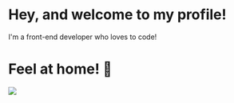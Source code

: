 # Hey, and welcome to my profile!

I'm a front-end developer who loves to code!

<h1>Feel at home! 🐧</h1>
<div>
  <img src="https://cdn.jsdelivr.net/gh/devicons/devicon/icons/javascript/javascript-plain.svg" />
 </div>

